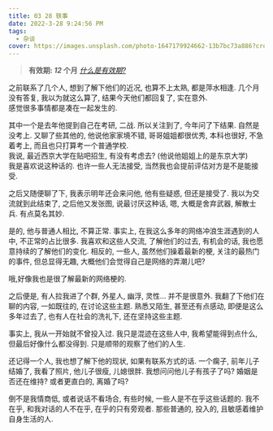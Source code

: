 ```yaml
---
title: 03 28 轶事
date: 2022-3-28 9:24:56 PM
tags:
  - 杂谈
cover: https://images.unsplash.com/photo-1647179924662-13b7bc73a886?crop=entropy&cs=tinysrgb&fit=max&fm=jpg&ixid=Mnw0NTI1NXwwfDF8cmFuZG9tfHx8fHx8fHx8MTY0ODQ3Mzg5NQ&ixlib=rb-1.2.1&q=80&w=1080
---
```


> **有效期: *12* 个月**  *[什么是有效期?](https://blog.timvel.com/2020/12/28/12-28-2020-a-description-of-the-validity-period/)*

之前联系了几个人, 想到了解下他们的近况, 也算不上太熟, 都是萍水相逢.
几个月没有答复, 我以为就这么算了, 结果今天他们都回复了, 实在意外.  
感觉很多事情都是凑在一起发生的.

其中一个是去年他提到自己在考研, 二战. 所以关注到了, 今年问了下结果.
自然是没考上. 又聊了些其他的, 他说他家家境不错, 哥哥姐姐都很优秀, 本科也很好, 不急着考上, 而且也只打算考一个普通学校.  
我说, 最近西京大学在贴吧招生, 有没有考虑去? (他说他姐姐上的是东京大学)  
我是喜欢说这种话的. 也许一些人无法接受, 当然我也会提前评估对方是不是能接受.  

之后又随便聊了下, 我表示明年还会来问他, 他有些疑惑, 但还是接受了.
我以为交流就到此结束了, 之后他又发张图, 说最讨厌这种话, 嗯, 大概是舍弃武器, 解散士兵. 有点莫名其妙.
  
是的, 他与普通人相比, 不算正常. 事实上, 在我这么多年的网络冲浪生涯遇到的人中, 不正常的占比很多. 我喜欢和这些人交流, 了解他们的过去, 有机会的话, 我也愿意持续的了解他们的变化. 相反的, 一些人, 虽然他们操着最新的梗, 关注的最热门的事件, 但总显得无趣, 大概他们会觉得自己是网络的弄潮儿吧?

哦,好像我也是很了解最新的网络梗的.

之后便是, 有人拉我进了个群, 外星人, 幽浮, 灵性... 并不是很意外. 我翻了下他们在聊的内容, 一如既往的, 在讨论这些主题. 熟悉又陌生, 甚至还有点感动, 即便是这么多年过去了, 也有人在社会的洗礼下, 还在坚持这些主题.

事实上, 我从一开始就不曾投入过. 我只是混迹在这些人中, 我希望能得到点什么, 但最后好像什么都没得到. 只是顺带的观察了他们的人生.  

还记得一个人, 我也想了解下他的现状, 如果有联系方式的话. 一个瘸子, 前年儿子结婚了, 我看了照片, 他儿子很瘦, 儿媳很胖. 我想问问他儿子有孩子了吗? 婚姻是否还在维持? 或者更直白的, 离婚了吗?   

倒不是我情商低, 或者说话不看场合, 有些时候, 一些人是不在乎这些话题的. 我不在乎, 和我对话的人不在乎, 在乎的只有旁观者. 那些普通的, 投入的, 且敏感着维护自身生活的人. 